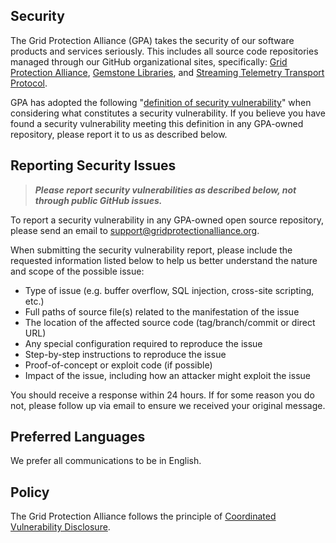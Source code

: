 ## Security

The Grid Protection Alliance (GPA) takes the security of our software products and services seriously. This includes all source code repositories managed through our GitHub organizational sites, specifically: [Grid Protection Alliance](https://github.com/GridProtectionAlliance), [Gemstone Libraries](https://github.com/gemstone), and [Streaming Telemetry Transport Protocol](https://github.com/sttp).

GPA has adopted the following "[definition of security vulnerability](https://gridprotectionalliance.org/VulnerabilityDefinition.asp)" when considering what constitutes a security vulnerability. If you believe you have found a security vulnerability meeting this definition in any GPA-owned repository, please report it to us as described below.

## Reporting Security Issues

> **_Please report security vulnerabilities as described below, not through public GitHub issues._**

To report a security vulnerability in any GPA-owned open source repository, please send an email to [support@gridprotectionalliance.org](mailto:support@gridprotectionalliance.org?subject=Security%20Vulnerability%20Report).

When submitting the security vulnerability report, please include the requested information listed below to help us better understand the nature and scope of the possible issue:

  * Type of issue (e.g. buffer overflow, SQL injection, cross-site scripting, etc.)
  * Full paths of source file(s) related to the manifestation of the issue
  * The location of the affected source code (tag/branch/commit or direct URL)
  * Any special configuration required to reproduce the issue
  * Step-by-step instructions to reproduce the issue
  * Proof-of-concept or exploit code (if possible)
  * Impact of the issue, including how an attacker might exploit the issue

You should receive a response within 24 hours. If for some reason you do not, please follow up via email to ensure we received your original message.

## Preferred Languages

We prefer all communications to be in English.

## Policy

The Grid Protection Alliance follows the principle of [Coordinated Vulnerability Disclosure](https://gridprotectionalliance.org/cvd.asp).